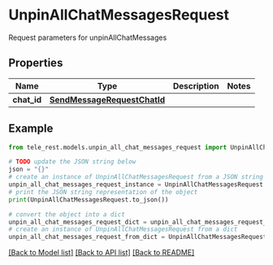 # UnpinAllChatMessagesRequest

Request parameters for unpinAllChatMessages

## Properties

Name | Type | Description | Notes
------------ | ------------- | ------------- | -------------
**chat_id** | [**SendMessageRequestChatId**](SendMessageRequestChatId.md) |  | 

## Example

```python
from tele_rest.models.unpin_all_chat_messages_request import UnpinAllChatMessagesRequest

# TODO update the JSON string below
json = "{}"
# create an instance of UnpinAllChatMessagesRequest from a JSON string
unpin_all_chat_messages_request_instance = UnpinAllChatMessagesRequest.from_json(json)
# print the JSON string representation of the object
print(UnpinAllChatMessagesRequest.to_json())

# convert the object into a dict
unpin_all_chat_messages_request_dict = unpin_all_chat_messages_request_instance.to_dict()
# create an instance of UnpinAllChatMessagesRequest from a dict
unpin_all_chat_messages_request_from_dict = UnpinAllChatMessagesRequest.from_dict(unpin_all_chat_messages_request_dict)
```
[[Back to Model list]](../README.md#documentation-for-models) [[Back to API list]](../README.md#documentation-for-api-endpoints) [[Back to README]](../README.md)


